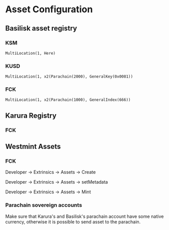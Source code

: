 # Asset Configuration

## Basilisk asset registry

### KSM
```
MultiLocation(1, Here)
```

### KUSD
```
MultiLocation(1, x2(Parachain(2000), GeneralKey(0x0081))
```

### FCK 
```
MultiLocation(1, x2(Parachain(1000), GeneralIndex(666))
```


## Karura Registry

### FCK


## Westmint Assets

### FCK

Developer -> Extrinsics -> Assets -> Create

Developer -> Extrinsics -> Assets -> setMetadata

Developer -> Extrinsics -> Assets -> Mint


### Parachain sovereign accounts

Make sure that Karura's and Basilisk's parachain account have some native currency, otherwise it is possible to send asset to the parachain.
